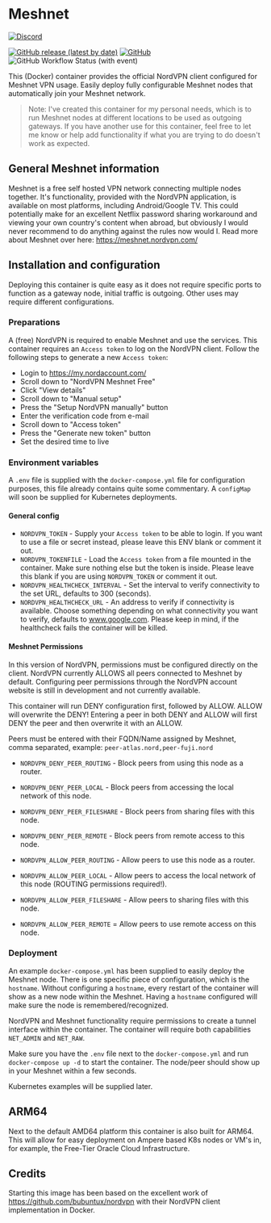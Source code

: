 # Meshnet
[![Discord](https://img.shields.io/discord/1013430695860908062?logo=discord&label=Discord&color=7289DA&logoColor=FFFFFF&style=for-the-badge)](https://discord.gg/v8Bwbnb3xe)

[![GitHub release (latest by date)](https://img.shields.io/github/v/release/MattsTechInfo/Meshnet?style=for-the-badge)](https://github.com/MattsTechInfo/Meshnet/releases) 
[![GitHub](https://img.shields.io/github/license/MattsTechInfo/Meshnet?style=for-the-badge)](https://github.com/MattsTechInfo/Meshnet/blob/master/LICENSE) 
![GitHub Workflow Status (with event)](https://img.shields.io/github/actions/workflow/status/MattsTechInfo/Meshnet/docker-image.yml?style=for-the-badge)

This (Docker) container provides the official NordVPN client configured for Meshnet VPN usage. Easily deploy fully configurable Meshnet nodes that automatically join your Meshnet network.

> Note: I've created this container for my personal needs, which is to run Meshnet nodes at different locations to be used as outgoing gateways. If you have another use for this container, feel free to let me know or help add functionality if what you are trying to do doesn't work as expected. 

## General Meshnet information
Meshnet is a free self hosted VPN network connecting multiple nodes together. It's functionality, provided with the NordVPN application, is available on most platforms, including Android/Google TV. This could potentially make for an excellent Netflix password sharing workaround and viewing your own country's content when abroad, but obviously I would never recommend to do anything against the rules now would I.
Read more about Meshnet over here: https://meshnet.nordvpn.com/

## Installation and configuration
Deploying this container is quite easy as it does not require specific ports to function as a gateway node, initial traffic is outgoing. Other uses may require different configurations.

### Preparations
A (free) NordVPN is required to enable Meshnet and use the services.
This container requires an `Access token` to log on the NordVPN client. Follow the following steps to generate a new `Access token`:
- Login to https://my.nordaccount.com/
- Scroll down to "NordVPN Meshnet Free"
- Click "View details"
- Scroll down to "Manual setup"
- Press the "Setup NordVPN manually" button
- Enter the verification code from e-mail
- Scroll down to "Access token"
- Press the "Generate new token" button
- Set the desired time to live

### Environment variables
A `.env` file is supplied with the `docker-compose.yml` file for configuration purposes, this file already contains quite some commentary. A `configMap` will soon be supplied for Kubernetes deployments.

#### General config
- `NORDVPN_TOKEN` - Supply your `Access token` to be able to login. If you want to use a file or secret instead, please leave this ENV blank or comment it out.
- `NORDVPN_TOKENFILE` - Load the `Access token` from a file mounted in the container. Make sure nothing else but the token is inside. Please leave this blank if you are using `NORDVPN_TOKEN` or comment it out.
- `NORDVPN_HEALTHCHECK_INTERVAL` - Set the interval to verify connectivity to the set URL, defaults to 300 (seconds).
- `NORDVPN_HEALTHCHECK_URL` - An address to verify if connectivity is available. Choose something depending on what connectivity you want to verify, defaults to www.google.com. Please keep in mind, if the healthcheck fails the container will be killed.

#### Meshnet Permissions
In this version of NordVPN, permissions must be configured directly on the client. NordVPN currently ALLOWS all peers connected to Meshnet by default. Configuring peer permissions through the NordVPN account website is still in development and not currently available.

This container will run DENY configuration first, followed by ALLOW. ALLOW will overwrite the DENY! Entering a peer in both DENY and ALLOW will first DENY the peer and then overwrite it with an ALLOW.

Peers must be entered with their FQDN/Name assigned by Meshnet, comma separated, example: `peer-atlas.nord,peer-fuji.nord`

- `NORDVPN_DENY_PEER_ROUTING` - Block peers from using this node as a router.
- `NORDVPN_DENY_PEER_LOCAL` - Block peers from accessing the local network of this node.
- `NORDVPN_DENY_PEER_FILESHARE` - Block peers from sharing files with this node.
- `NORDVPN_DENY_PEER_REMOTE` - Block peers from remote access to this node.

- `NORDVPN_ALLOW_PEER_ROUTING` - Allow peers to use this node as a router.
- `NORDVPN_ALLOW_PEER_LOCAL` - Allow peers to access the local network of this node (ROUTING permissions required!).
- `NORDVPN_ALLOW_PEER_FILESHARE` - Allow peers to  sharing files with this node.
- `NORDVPN_ALLOW_PEER_REMOTE` = Allow peers to use remote access on this node.

### Deployment
An example `docker-compose.yml` has been supplied to easily deploy the Meshnet node. There is one specific piece of configuration, which is the `hostname`. Without configuring a `hostname`, every restart of the container will show as a new node within the Meshnet. Having a `hostname` configured will make sure the node is remembered/recognized.

NordVPN and Meshnet functionality require permissions to create a tunnel interface within the container. The container will require both capabilities `NET_ADMIN` and `NET_RAW`.

Make sure you have the `.env` file next to the `docker-compose.yml` and run `docker-compose up -d` to start the container. The node/peer should show up in your Meshnet within a few seconds.

Kubernetes examples will be supplied later.

## ARM64
Next to the default AMD64 platform this container is also built for ARM64. This will allow for easy deployment on Ampere based K8s nodes or VM's in, for example, the Free-Tier Oracle Cloud Infrastructure.

## Credits
Starting this image has been based on the excellent work of https://github.com/bubuntux/nordvpn with their NordVPN client implementation in Docker.
